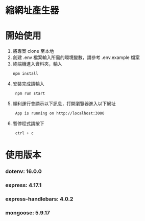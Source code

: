 # 縮網址產生器

# 開始使用

1. 將專案 clone 至本地
2. 創建 .env 檔案輸入所需的環境變數，請參考 .env.example 檔案
3. 終端機進入資料夾，輸入
   ```
   npm install
   ```
4. 安裝完成請輸入
   ```
    npm run start
   ```
5. 順利運行會顯示以下訊息，打開瀏覽器進入以下網址
   ```
    App is running on http://localhost:3000
   ```
6. 暫停程式請按下
   ```
    ctrl + c
   ```

# 使用版本

### dotenv: 16.0.0

### express: 4.17.1

### express-handlebars: 4.0.2

### mongoose: 5.9.17
